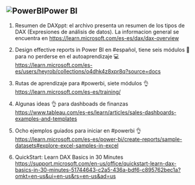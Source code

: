 ## ![PowerBI](https://user-images.githubusercontent.com/82233779/204108116-2a27c514-e70b-4993-b58c-a22a2d4d40a1.PNG)Power BI

1. Resumen de DAXppt: el archivo presenta un resumen de los tipos de DAX (Expresiones de análisis de datos). La informacion general se encuentra en https://learn.microsoft.com/es-es/dax/dax-overview 

2. Design effective reports in Power BI en #español, tiene seis módulos 👣 para no perderse en el autoaprendizaje 💻
https://learn.microsoft.com/es-es/users/heyrob/collections/o4dhk4z8xpr8q?source=docs

3. Rutas de aprendizaje para #powerbi, siete módulos 👌 https://learn.microsoft.com/es-es/training/ 

4. Algunas ideas 👌 para dashboads de finanzas  https://www.tableau.com/es-es/learn/articles/sales-dashboards-examples-and-templates

5. Ocho ejemplos guiados para iniciar en #powerbi 👌 https://learn.microsoft.com/es-es/power-bi/create-reports/sample-datasets#explore-excel-samples-in-excel 

6. QuickStart: Learn DAX Basics in 30 Minutes https://support.microsoft.com/en-us/office/quickstart-learn-dax-basics-in-30-minutes-51744643-c2a5-436a-bdf6-c895762bec1a?omkt=en-us&ui=en-us&rs=en-us&ad=us

